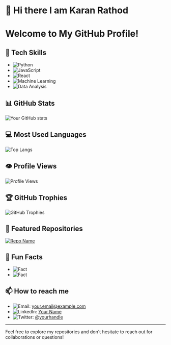 # 👋 Hi there I am Karan Rathod
# Welcome to My GitHub Profile!

## 🚀 Tech Skills
- ![Python](https://img.shields.io/badge/-Python-3776AB?logo=python&logoColor=white) 
- ![JavaScript](https://img.shields.io/badge/-JavaScript-F7DF1E?logo=javascript&logoColor=black) 
- ![React](https://img.shields.io/badge/-React-61DAFB?logo=react&logoColor=black) 
- ![Machine Learning](https://img.shields.io/badge/-Machine%20Learning-FF6F61?logo=tensorflow&logoColor=white) 
- ![Data Analysis](https://img.shields.io/badge/-Data%20Analysis-4A90E2?logo=dataiku&logoColor=white)

## 📊 GitHub Stats
![Your GitHub stats](https://github-readme-stats.vercel.app/api?username=yourusername&show_icons=true&theme=radical)

## 💻 Most Used Languages
![Top Langs](https://github-readme-stats.vercel.app/api/top-langs/?username=yourusername&layout=compact&theme=radical)

## 👁️ Profile Views
![Profile Views](https://komarev.com/ghpvc/?username=yourusername&color=brightgreen)

## 🏆 GitHub Trophies
![GitHub Trophies](https://github-profile-trophy.vercel.app/?username=yourusername&theme=darkhub)

## 🌟 Featured Repositories
[![Repo Name](https://github-readme-stats.vercel.app/api/pin/?username=yourusername&repo=repo-name&theme=radical)](https://github.com/yourusername/repo-name)

## 🎨 Fun Facts
- ![Fact](https://img.shields.io/badge/-I%20love%20coding%20at%20night-FF69B4)
- ![Fact](https://img.shields.io/badge/-Coffee%20is%20my%20fuel-6F4E37)

## 📫 How to reach me
- ![Email](https://img.shields.io/badge/-Email-D14836?logo=gmail&logoColor=white): your.email@example.com
- ![LinkedIn](https://img.shields.io/badge/-LinkedIn-0077B5?logo=linkedin&logoColor=white): [Your Name](https://www.linkedin.com/in/yourprofile/)
- ![Twitter](https://img.shields.io/badge/-Twitter-1DA1F2?logo=twitter&logoColor=white): [@yourhandle](https://twitter.com/yourhandle)

---

Feel free to explore my repositories and don't hesitate to reach out for collaborations or questions!
